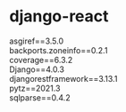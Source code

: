 # django-react

asgiref==3.5.0 <br />
backports.zoneinfo==0.2.1 <br />
coverage==6.3.2 <br />
Django==4.0.3 <br />
djangorestframework==3.13.1 <br />
pytz==2021.3 <br />
sqlparse==0.4.2 <br />
